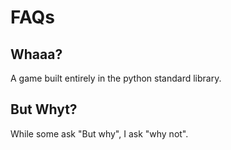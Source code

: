 # FAQs
## Whaaa?
A game built entirely in the python standard library. 
## But Whyt?
While some ask "But why", I ask "why not".
